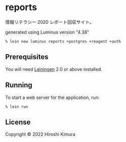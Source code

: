 # reports

情報リテラシー 2020 レポート回収サイト。

generated using Luminus version "4.38"

    % lein new luminus reports +postgres +reagent +auth

## Prerequisites

You will need [Leiningen][1] 2.0 or above installed.

[1]: https://github.com/technomancy/leiningen

## Running

To start a web server for the application, run:

    % lein run

## License

Copyright © 2022 Hiroshi Kimura
